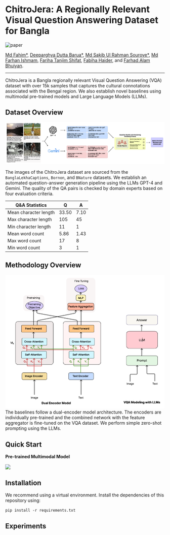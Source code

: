 # ChitroJera: A Regionally Relevant Visual Question Answering Dataset for Bangla

![paper](https://img.shields.io/badge/Paper_Status-In--Progress-yellow)

[Md Fahim*](https://github.com/md-fahim/), 
[Deeparghya Dutta Barua*](https://github.com/arg274), 
[Md Sakib Ul Rahman Sourove*](https://github.com/souroveskb), 
[Md Farhan Ishmam](https://farhanishmam.github.io/), 
[Fariha Tanjim Shifat](https://github.com/fariha6412), 
[Fabiha Haider](https://github.com/FabihaHaider), and 
[Farhad Alam Bhuiyan](https://github.com/pdfarhad).

---

ChitroJera is a Bangla regionally relevant Visual Question Answering (VQA) dataset with over 15k samples that captures the cultural connotations associated with the Bengal region. We also establish novel baselines using multimodal pre-trained models and Large Language Models (LLMs).

## Dataset Overview

<img src="./assets/datasetOverview.png" alt="Image Not Found"/>

The images of the ChitroJera dataset are sourced from the `BanglaLekhaCaptions`, `Bornon`, and `BNature` datasets. We establish an automated question-answer generation pipeline using the LLMs GPT-4 and Gemini. The quality of the QA pairs is checked by domain experts based on four evaluation criteria.  

| Q&A Statistics          | Q    | A    |
|-------------------------|------|------|
| Mean character length | 33.50 | 7.10 |
| Max character length  | 105  | 45   |
| Min character length  | 11   | 1    |
| Mean word count       | 5.86 | 1.43 |
| Max word count        | 17   | 8    |
| Min word count        | 3    | 1    |


## Methodology Overview

<img src="./assets/modelOverview.png" alt="Image Not Found"/>
The baselines follow a dual-encoder model architecture. The encoders are individually pre-trained and the combined network with the feature aggregator is fine-tuned on the VQA dataset. We perform simple zero-shot prompting using the LLMs.

## Quick Start

 **Pre-trained Multimodal Model** 
 
 [<img align="center" src="https://colab.research.google.com/assets/colab-badge.svg" />](https://colab.research.google.com/drive/1f6hxAPwqqis9n3i-RFB8ff5mwq_kPk-h?usp=sharing)

## Installation

We recommend using a virtual environment. Install the dependencies of this repository using:

```
pip install -r requirements.txt
```

## Experiments


